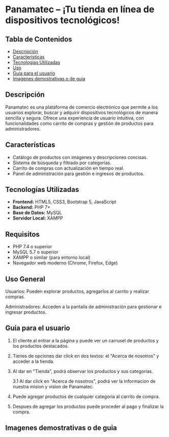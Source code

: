 # Panamatec – ¡Tu tienda en línea de dispositivos tecnológicos!

## Tabla de Contenidos

- [Descripción](#descripción)
- [Características](#características)
- [Tecnologías Utilizadas](#tecnologías-utilizadas)
- [Uso](#uso)
- [Guía para el usuario](#guía-para-el-usuario)
- [Imagenes demostrativas o de guia](#imagenes-demostrativas-o-de-guia)

## Descripción

Panamatec es una plataforma de comercio electrónico que permite a los usuarios explorar, buscar y adquirir dispositivos tecnológicos de manera sencilla y segura. Ofrece una experiencia de usuario intuitiva, con funcionalidades como carrito de compras y gestión de productos para administradores.

## Características

- Catálogo de productos con imágenes y descripciones concisas.
- Sistema de búsqueda y filtrado por categorías.
- Carrito de compras con actualización en tiempo real.
- Panel de administración para gestión e ingresos de productos.

## Tecnologías Utilizadas

- **Frontend:** HTML5, CSS3, Bootstrap 5, JavaScript
- **Backend:** PHP 7+
- **Base de Datos:** MySQL
- **Servidor Local:** XAMPP

## Requisitos

- PHP 7.4 o superior
- MySQL 5.7 o superior
- XAMPP o similar (para entorno local)
- Navegador web moderno (Chrome, Firefox, Edge)

## Uso General

Usuarios: Pueden explorar productos, agregarlos al carrito y realizar compras.

Administradores: Acceden a la pantalla de administración para gestionar e ingresar productos.

## Guía para el usuario

1. El cliente al entrar a la página y puede ver un carrusel de productos y los productos destacados.

2. Tienes de opciones dar click en dos textos: el "Acerca de nosotros" y acceder a la tienda. 

3. Al dar en "Tienda", podrá observar los productos y sus categorias.

    3.1 Al dar click en "Acerca de nosotros", podrá ver la informacion de nuestra mision y vision de Panamatec.
 
4. Puede agregar productos de cualquier categoria al carrito de compra.

5. Despues de agregar los productos puede proceder al pago y finalizar la compra.

## Imagenes demostrativas o de guia 
